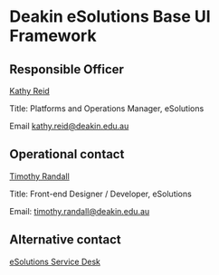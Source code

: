 Deakin eSolutions Base UI Framework
======================================================

Responsible Officer
-----------------------------

[Kathy Reid](http://www.deakin.edu.au/profiles/kathy-reid)

Title: Platforms and Operations Manager, eSolutions

Email [kathy.reid@deakin.edu.au](kathy.reid@deakin.edu.au)


Operational contact
-------------------

[Timothy Randall](http://www.deakin.edu.au/profiles/timothy-randall)

Title: Front-end Designer / Developer, eSolutions

Email: [timothy.randall@deakin.edu.au](mailto:timothy.randall@deakin.edu.au)


Alternative contact
-------------------

[eSolutions Service Desk](http://www.deakin.edu.au/about-deakin/administrative-divisions/esolutions/it-help)
